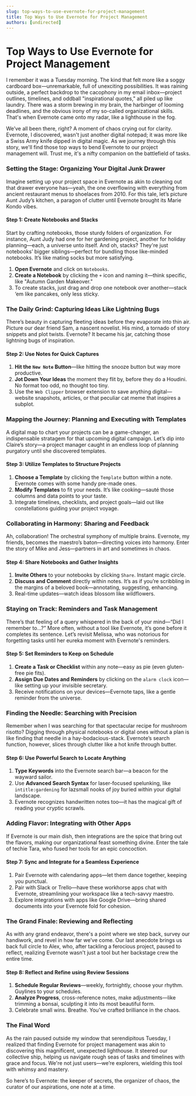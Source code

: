 ```yaml
---
slug: top-ways-to-use-evernote-for-project-management
title: Top Ways to Use Evernote for Project Management
authors: [undirected]
---
```



# Top Ways to Use Evernote for Project Management

I remember it was a Tuesday morning. The kind that felt more like a soggy cardboard box—unremarkable, full of unexciting possibilities. It was raining outside, a perfect backdrop to the cacophony in my email inbox—project outlines, timelines, and oddball "inspirational quotes," all piled up like laundry. There was a storm brewing in my brain, the harbinger of looming deadlines, and the obvious irony of my so-called organizational skills. That's when Evernote came onto my radar, like a lighthouse in the fog.

We’ve all been there, right? A moment of chaos crying out for clarity. Evernote, I discovered, wasn't just another digital notepad; it was more like a Swiss Army knife dipped in digital magic. As we journey through this story, we'll find those top ways to bend Evernote to our project management will. Trust me, it's a nifty companion on the battlefield of tasks.

### Setting the Stage: Organizing Your Digital Junk Drawer

Imagine setting up your project space in Evernote as akin to cleaning out that drawer everyone has—yeah, the one overflowing with everything from ancient restaurant menus to shoelaces from 2010. For this tale, let’s picture Aunt Judy’s kitchen, a paragon of clutter until Evernote brought its Marie Kondo vibes.

#### Step 1: Create Notebooks and Stacks

Start by crafting notebooks, those sturdy folders of organization. For instance, Aunt Judy had one for her gardening project, another for holiday planning—each, a universe unto itself. And oh, stacks? They're just notebooks’ bigger siblings—perfect for bundling those like-minded notebooks. It’s like mating socks but more satisfying.

1. **Open Evernote** and click on `Notebooks`.
2. **Create a Notebook** by clicking the `+` icon and naming it—think specific, like "Autumn Garden Makeover."
3. To create stacks, just drag and drop one notebook over another—stack ‘em like pancakes, only less sticky.

### The Daily Grind: Capturing Ideas Like Lightning Bugs

There’s beauty in capturing fleeting ideas before they evaporate into thin air. Picture our dear friend Sam, a nascent novelist. His mind, a tornado of story snippets and plot twists. Evernote? It became his jar, catching those lightning bugs of inspiration.

#### Step 2: Use Notes for Quick Captures

1. **Hit the `New Note` Button**—like hitting the snooze button but way more productive.
2. **Jot Down Your Ideas** the moment they flit by, before they do a Houdini. No format too odd, no thought too tiny.
3. Use the `Web Clipper` browser extension to save anything digital—website snapshots, articles, or that peculiar cat meme that inspires a subplot.

### Mapping the Journey: Planning and Executing with Templates

A digital map to chart your projects can be a game-changer, an indispensable stratagem for that upcoming digital campaign. Let’s dip into Claire’s story—a project manager caught in an endless loop of planning purgatory until she discovered templates.

#### Step 3: Utilize Templates to Structure Projects

1. **Choose a Template** by clicking the `Template` button within a note. Evernote comes with some handy pre-made ones.
2. **Modify Templates** to fit your needs. It’s like cooking—sauté those columns and data points to your taste.
3. Integrate timelines, checklists, and project goals—laid out like constellations guiding your project voyage.

### Collaborating in Harmony: Sharing and Feedback

Ah, collaboration! The orchestral symphony of multiple brains. Evernote, my friends, becomes the maestro’s baton—directing voices into harmony. Enter the story of Mike and Jess—partners in art and sometimes in chaos.

#### Step 4: Share Notebooks and Gather Insights

1. **Invite Others** to your notebooks by clicking `Share`. Instant magic circle.
2. **Discuss and Comment** directly within notes. It’s as if you’re scribbling in the margins of a beloved book—annotating, suggesting, enhancing.
3. Real-time updates—watch ideas blossom like wildflowers.

### Staying on Track: Reminders and Task Management

There’s that feeling of a query whispered in the back of your mind—“Did I remember to…?” More often, without a tool like Evernote, it’s gone before it completes its sentence. Let’s revisit Melissa, who was notorious for forgetting tasks until her eureka moment with Evernote's reminders.

#### Step 5: Set Reminders to Keep on Schedule

1. **Create a Task or Checklist** within any note—easy as pie (even gluten-free pie fits).
2. **Assign Due Dates and Reminders** by clicking on the `alarm clock` icon—like setting up your invisible secretary.
3. Receive notifications on your devices—Evernote taps, like a gentle reminder from the universe.

### Finding the Needle: Searching with Precision

Remember when I was searching for that spectacular recipe for mushroom risotto? Digging through physical notebooks or digital ones without a plan is like finding that needle in a hay-bodacious-stack. Evernote’s search function, however, slices through clutter like a hot knife through butter.

#### Step 6: Use Powerful Search to Locate Anything

1. **Type Keywords** into the Evernote search bar—a beacon for the wayward sailor.
2. Use **Advanced Search Syntax** for laser-focused spelunking, like `intitle:gardening` for lazsmall nooks of joy buried within your digital landscape.
3. Evernote recognizes handwritten notes too—it has the magical gift of reading your cryptic scrawls.

### Adding Flavor: Integrating with Other Apps

If Evernote is our main dish, then integrations are the spice that bring out the flavors, making our organizational feast something divine. Enter the tale of techie Tara, who fused her tools for an epic concoction.

#### Step 7: Sync and Integrate for a Seamless Experience

1. Pair Evernote with calendaring apps—let them dance together, keeping you punctual. 
2. Pair with Slack or Trello—have these workhorse apps chat with Evernote, streamlining your workspace like a tech-savvy maestro.
3. Explore integrations with apps like Google Drive—bring shared documents into your Evernote fold for cohesion.

### The Grand Finale: Reviewing and Reflecting

As with any grand endeavor, there's a point where we step back, survey our handiwork, and revel in how far we’ve come. Our last anecdote brings us back full circle to Alex, who, after tackling a ferocious project, paused to reflect, realizing Evernote wasn't just a tool but her backstage crew the entire time.

#### Step 8: Reflect and Refine using Review Sessions

1. **Schedule Regular Reviews**—weekly, fortnightly, choose your rhythm. Guylines to your schedules.
2. **Analyze Progress**, cross-reference notes, make adjustments—like trimming a bonsai, sculpting it into its most beautiful form.
3. Celebrate small wins. Breathe. You’ve crafted brilliance in the chaos.

### The Final Word

As the rain paused outside my window that serendipitous Tuesday, I realized that finding Evernote for project management was akin to discovering this magnificent, unexpected lighthouse. It steered our collective ship, helping us navigate rough seas of tasks and timelines with grace and focus. We're not just users—we’re explorers, wielding this tool with whimsy and mastery.

So here’s to Evernote: the keeper of secrets, the organizer of chaos, the curator of our aspirations, one note at a time.